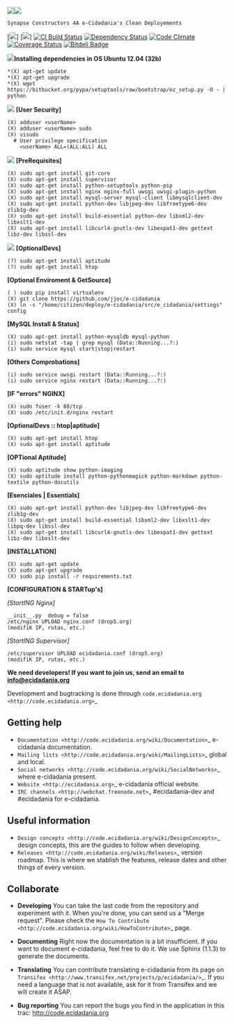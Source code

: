 ![](http://ecidadania.org/uploads//spaces/logos/ecidadania.png)![](https://secure.gravatar.com/avatar/c3513d5274ea954547dedfeefd88df34?s=130)

    Synapse Constructors 4A e-Cidadania's Clean Deployements

[![](http://i.imgur.com/BeE14Bl.png)]
[![](http://i.imgur.com/5ldxDJl.png)]
[![CI Build Status](https://secure.travis-ci.org/intridea/omniauth.png?branch=master)][travis]
[![Dependency Status](https://gemnasium.com/intridea/omniauth.png?travis)][gemnasium]
[![Code Climate](https://codeclimate.com/github/intridea/omniauth.png)][codeclimate]
[![Coverage Status](https://coveralls.io/repos/intridea/omniauth/badge.png?branch=master)][coveralls]
[![Bitdeli Badge](https://d2weczhvl823v0.cloudfront.net/intridea/omniauth/trend.png)](https://bitdeli.com/free "Bitdeli Badge")

[gem]: https://rubygems.org/gems/omniauth
[travis]: http://travis-ci.org/intridea/omniauth
[gemnasium]: https://gemnasium.com/intridea/omniauth
[codeclimate]: https://codeclimate.com/github/intridea/omniauth
[coveralls]: https://coveralls.io/r/intridea/omniauth


![](http://doc.ubuntu-es.org/images/a/ae/Oil-logo-ubuntu.png)**Installing dependencies in OS Ubuntu 12.04 (32b)**


    *(X) apt-get update
    *(X) apt-get upgrade
    *(X) wget https://bitbucket.org/pypa/setuptools/raw/bootstrap/ez_setup.py -O - | python

![](https://github-camo.global.ssl.fastly.net/c1cd2f9c78f091da772eebf11e3f53946c211442/687474703a2f2f69636f6e732e69636f6e617263686976652e636f6d2f69636f6e732f6d696c6f737a2d776c617a6c6f2f626f6f6d792f33322f757365722d6c6f636b2d69636f6e2e706e67) **[User Security]**

    (X) adduser <userName>
    (X) adduser <userName> sudo
    (X) visudo 
      # User privilege specification
        <userName> ALL=(ALL:ALL) ALL


![](http://wiki.team-mediaportal.com/@api/deki/files/1523/=alert_icon.png) **[PreRequisites]**


    (X) sudo apt-get install git-core
    (X) sudo apt-get install supervisor
    (X) sudo apt-get install python-setuptools python-pip
    (X) sudo apt-get install nginx nginx-full uwsgi uwsgi-plugin-python
    (X) sudo apt-get install mysql-server mysql-client libmysqlclient-dev
    (X) sudo apt-get install python-dev libjpeg-dev libfreetype6-dev zlib1g-dev
    (X) sudo apt-get install build-essential python-dev libxml2-dev libxslt1-dev
    (X) sudo apt-get install libcurl4-gnutls-dev libexpat1-dev gettext libz-dev libssl-dev

![](http://iconza.com/download/164/32x32/2a15d9/workflow.png) **[OptionalDevs]**

    (?) sudo apt-get install aptitude
    (?) sudo apt-get install htop

**[Optional Enviroment & GetSource]**

    ( ) sudo pip install virtualenv
    (X) git clone https://github.com/jjoc/e-cidadania
    (X) ln -s "/home/citizen/deploy/e-cidadania/src/e_cidadania/settings" config


**[MySQL Install & Status]**

    (X) sudo apt-get install python-mysqldb mysql-python
    (i) sudo netstat -tap | grep mysql (Data::Running...?:)
    (i) sudo service mysql start|stop|restart
    
**[Others Comprobations]**


    (i) sudo service uwsgi restart (Data::Running...?:)
    (i) sudo service nginx restart (Data::Running...?:)
    
**[IF "errors" NGINX]**


    (X) sudo fuser -k 80/tcp 
    (X) sudo /etc/init.d/nginx restart



**[OptionalDevs :: htop|aptitude]**

    (X) sudo apt-get install htop
    (X) sudo apt-get install aptitude



**[OPTional Aptitude]**

    (X) sudo aptitude show python-imaging
    (X) sudo aptitude install python-pythonmagick python-markdown python-textile python-docutils

**[Esenciales | Essentials]**

    (X) sudo apt-get install python-dev libjpeg-dev libfreetype6-dev zlib1g-dev
    (X) sudo apt-get install build-essential libxml2-dev libxslt1-dev libpq-dev libssl-dev
    (X) sudo apt-get install libcurl4-gnutls-dev libexpat1-dev gettext libz-dev libxslt-dev




**[INSTALLATION]**

    (X) sudo apt-get update
    (X) sudo apt-get upgrade
    (X) sudo pip install -r requirements.txt

**[CONFIGURATION & STARTup's]**

*[StartING Nginx]*

    __init__.py  debug = false
    /etc/nginx UPLOAD nginx.conf (drop5.org)
    (modifiK IP, rutas, etc.)

*[StartING Supervisor]*

    /etc/supervisor UPLOAD ecidadania.conf (drop5.org)
    (modifiK IP, rutas, etc.)


    































**We need developers! If you want to join us, send an email to info@ecidadania.org**

Development and bugtracking is done through `code.ecidadania.org <http://code.ecidadania.org>`_

Getting help
------------

 * `Documentation <http://code.ecidadania.org/wiki/Documentation>`_ e-cidadania documentation.
 * `Mailing lists <http://code.ecidadania.org/wiki/MailingLists>`_ global and local.
 * `Social networks <http://code.ecidadania.org/wiki/SocialNetworks>`_ where e-cidadania present.
 * `Website <http://ecidadania.org>`_ e-cidadania official website.
 * `IRC channels <http://webchat.freenode.net>`_ #ecidadania-dev and #ecidadania for e-cidadania.

Useful information
------------------

 * `Design concepts <http://code.ecidadania.org/wiki/DesignConcepts>`_ design concepts, this are the guides to follow when developing.
 * `Releases <http://code.ecidadania.org/wiki/Releases>`_ version roadmap. This is where we stablish the features, release dates and other things of every version.

Collaborate
-----------

* **Developing** You can take the last code from the repository and experiment with it. When you're done, you can send us a "Merge request". Please check the `How To Contribute <http://code.ecidadania.org/wiki/HowToContribute>`_ page.

* **Documenting** Right now the documentation is a bit insufficient. If you want to document e-cidadania, feel free to do it. We use Sphinx (1.1.3) to generate the documents.

* **Translating**  You can contribute translating e-cidadania from its page on `Transifex <http://www.transifex.net/projects/p/ecidadania/>`_. If you need a language that is not available, ask for it from Transifex and we will create it ASAP.

* **Bug reporting** You can report the bugs you find in the application in this trac: http://code.ecidadania.org


